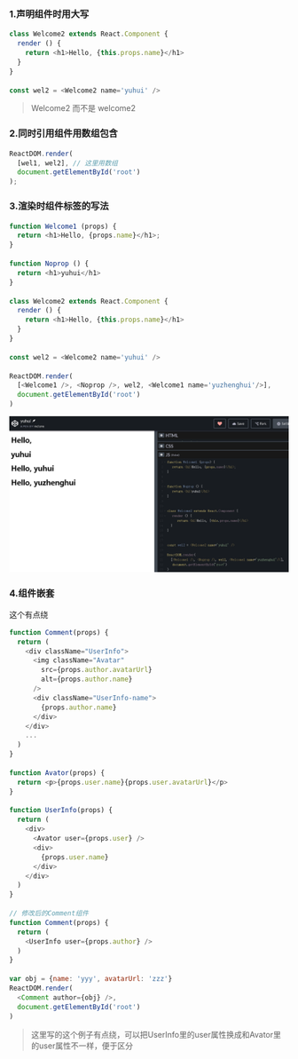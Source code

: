 ### 1.声明组件时用大写
```javascript
class Welcome2 extends React.Component {
  render () {
    return <h1>Hello, {this.props.name}</h1>
  }
}

const wel2 = <Welcome2 name='yuhui' />
```
> Welcome2 而不是 welcome2

### 2.同时引用组件用数组包含
```javascript
ReactDOM.render(
  [wel1, wel2], // 这里用数组
  document.getElementById('root')
);
```

### 3.渲染时组件标签的写法
```javascript
function Welcome1 (props) {
  return <h1>Hello, {props.name}</h1>;
}

function Noprop () {
  return <h1>yuhui</h1>
}

class Welcome2 extends React.Component {
  render () {
    return <h1>Hello, {this.props.name}</h1>
  }
}

const wel2 = <Welcome2 name='yuhui' />
      
ReactDOM.render(
  [<Welcome1 />, <Noprop />, wel2, <Welcome1 name='yuzhenghui'/>],
  document.getElementById('root')
)
```
!['运行结果'](./assets/1.png)

### 4.组件嵌套
这个有点绕
```javascript
function Comment(props) {
  return (
    <div className="UserInfo">
      <img className="Avatar"
        src={props.author.avatarUrl}
        alt={props.author.name}
      />
      <div className="UserInfo-name">
        {props.author.name}
      </div>
    </div>
    ...
  )
}

function Avator(props) {
  return <p>{props.user.name}{props.user.avatarUrl}</p>
}

function UserInfo(props) {
  return (
    <div>
      <Avator user={props.user} />
      <div>
        {props.user.name}
      </div>
    </div>
  )
}

// 修改后的Comment组件
function Comment(props) {
  return (
    <UserInfo user={props.author} />
  )
}

var obj = {name: 'yyy', avatarUrl: 'zzz'}
ReactDOM.render(
  <Comment author={obj} />,
  document.getElementById('root')
)
```
> 这里写的这个例子有点绕，可以把UserInfo里的user属性换成和Avator里的user属性不一样，便于区分









